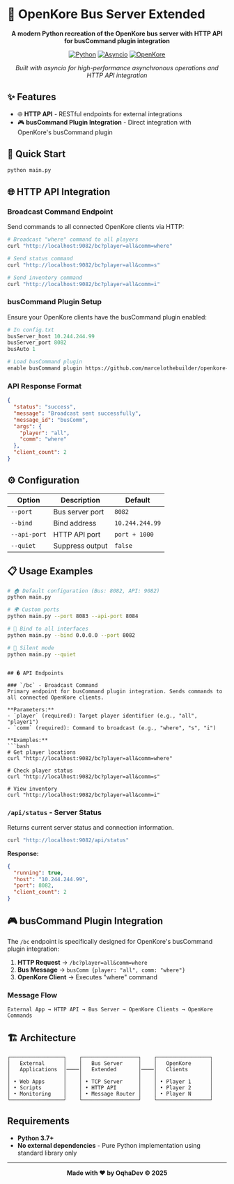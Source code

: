 # 🚀 OpenKore Bus Server Extended

<div align="center">

**A modern Python recreation of the OpenKore bus server with HTTP API for busCommand plugin integration**

[![Python](https://img.shields.io/badge/Python-3.7+-blue.svg)](https://python.org)
[![Asyncio](https://img.shields.io/badge/Async-IO-green.svg)](https://docs.python.org/3/library/asyncio.html)
[![OpenKore](https://img.shields.io/badge/Compatible-OpenKore-orange.svg)](https://github.com/OpenKore/openkore)

_Built with asyncio for high-performance asynchronous operations and HTTP API integration_

</div>

## ✨ Features

- 🌐 **HTTP API** - RESTful endpoints for external integrations
- 🎮 **busCommand Plugin Integration** - Direct integration with OpenKore's busCommand plugin

## 🚀 Quick Start

```bash
python main.py
```

## 🌐 HTTP API Integration

### Broadcast Command Endpoint

Send commands to all connected OpenKore clients via HTTP:

```bash
# Broadcast "where" command to all players
curl "http://localhost:9082/bc?player=all&comm=where"

# Send status command
curl "http://localhost:9082/bc?player=all&comm=s"

# Send inventory command
curl "http://localhost:9082/bc?player=all&comm=i"
```

### busCommand Plugin Setup

Ensure your OpenKore clients have the busCommand plugin enabled:

```perl
# In config.txt
busServer_host 10.244.244.99
busServer_port 8082
busAuto 1

# Load busCommand plugin
enable busCommand plugin https://github.com/marcelothebuilder/openkore-busCommands
```

### API Response Format

```json
{
  "status": "success",
  "message": "Broadcast sent successfully",
  "message_id": "busComm",
  "args": {
    "player": "all",
    "comm": "where"
  },
  "client_count": 2
}
```

## ⚙️ Configuration

| Option       | Description     | Default         |
| ------------ | --------------- | --------------- |
| `--port`     | Bus server port | `8082`          |
| `--bind`     | Bind address    | `10.244.244.99` |
| `--api-port` | HTTP API port   | `port + 1000`   |
| `--quiet`    | Suppress output | `false`         |

## 📋 Usage Examples

```bash
# 🏠 Default configuration (Bus: 8082, API: 9082)
python main.py

# 🌍 Custom ports
python main.py --port 8083 --api-port 8084

# 🔗 Bind to all interfaces
python main.py --bind 0.0.0.0 --port 8082

# 🤫 Silent mode
python main.py --quiet
```

````

## � API Endpoints

### `/bc` - Broadcast Command
Primary endpoint for busCommand plugin integration. Sends commands to all connected OpenKore clients.

**Parameters:**
- `player` (required): Target player identifier (e.g., "all", "player1")
- `comm` (required): Command to broadcast (e.g., "where", "s", "i")

**Examples:**
```bash
# Get player locations
curl "http://localhost:9082/bc?player=all&comm=where"

# Check player status
curl "http://localhost:9082/bc?player=all&comm=s"

# View inventory
curl "http://localhost:9082/bc?player=all&comm=i"
````

### `/api/status` - Server Status

Returns current server status and connection information.

```bash
curl "http://localhost:9082/api/status"
```

**Response:**

```json
{
  "running": true,
  "host": "10.244.244.99",
  "port": 8082,
  "client_count": 2
}
```

## 🎮 busCommand Plugin Integration

The `/bc` endpoint is specifically designed for OpenKore's busCommand plugin integration:

1. **HTTP Request** → `/bc?player=all&comm=where`
2. **Bus Message** → `busComm {player: "all", comm: "where"}`
3. **OpenKore Client** → Executes "where" command

### Message Flow

```
External App → HTTP API → Bus Server → OpenKore Clients → OpenKore Commands
```

## 🏗️ Architecture

```
┌─────────────────┐    ┌──────────────────┐    ┌─────────────────┐
│   External      │    │   Bus Server     │    │   OpenKore      │
│   Applications  │────│   Extended       │────│   Clients       │
│                 │    │                  │    │                 │
│ • Web Apps      │    │ • TCP Server     │    │ • Player 1      │
│ • Scripts       │    │ • HTTP API       │    │ • Player 2      │
│ • Monitoring    │    │ • Message Router │    │ • Player N      │
└─────────────────┘    └──────────────────┘    └─────────────────┘
```

## Requirements

- **Python 3.7+**
- **No external dependencies** - Pure Python implementation using standard library only

---

<div align="center">
<strong>Made with ❤️ by OqhaDev © 2025</strong>
</div>
